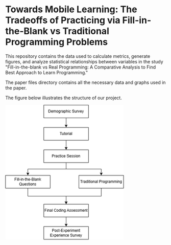 # Towards Mobile Learning: The Tradeoffs of Practicing via Fill-in-the-Blank vs Traditional Programming Problems

This repository contains the data used to calculate metrics, generate figures, and analyze statistical relationships between variables in the study "Fill-in-the-blank vs Real Programming: A Comparative Analysis to Find Best Approach to Learn Programming."

The paper files directory contains all the necessary data and graphs used in the paper.

The figure below illustrates the structure of our project.

![Structure](structure.png)
